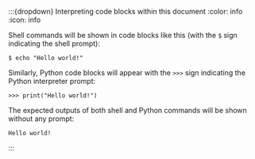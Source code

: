 :::{dropdown} Interpreting code blocks within this document
:color: info
:icon: info

Shell commands will be shown in code blocks like this
(with the `$` sign indicating the shell prompt):
```{code-block} console
$ echo "Hello world!"
```

Similarly, Python code blocks will appear with the `>>>` sign indicating the
Python interpreter prompt:
```{code-block} pycon
>>> print("Hello world!")
```

The expected outputs of both shell and Python commands will be shown without
any prompt:
```{code-block} console
Hello world!
```
:::
